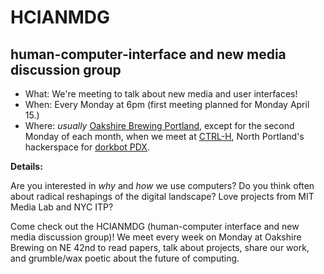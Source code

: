 # HCIANMDG

## human-computer-interface and new media discussion group

- What: We're meeting to talk about new media and user interfaces!
- When: Every Monday at 6pm (first meeting planned for Monday April 15.)
- Where: *usually* [Oakshire Brewing Portland](https://maps.app.goo.gl/sRFovi91jAFXRPMDA), except for the second Monday of each month, when we meet at [CTRL-H](https://maps.app.goo.gl/RsKctWzYtGKqUqtH9), North Portland's hackerspace for [dorkbot PDX](https://dorkbotpdx.org).

**Details:**

Are you interested in *why* and *how* we use computers? Do you think often about radical reshapings of the digital landscape? Love projects from MIT Media Lab and NYC ITP?

Come check out the HCIANMDG (human-computer interface and new media discussion group)! We meet every week on Monday at Oakshire Brewing on NE 42nd to read papers, talk about projects, share our work, and grumble/wax poetic about the future of computing.

